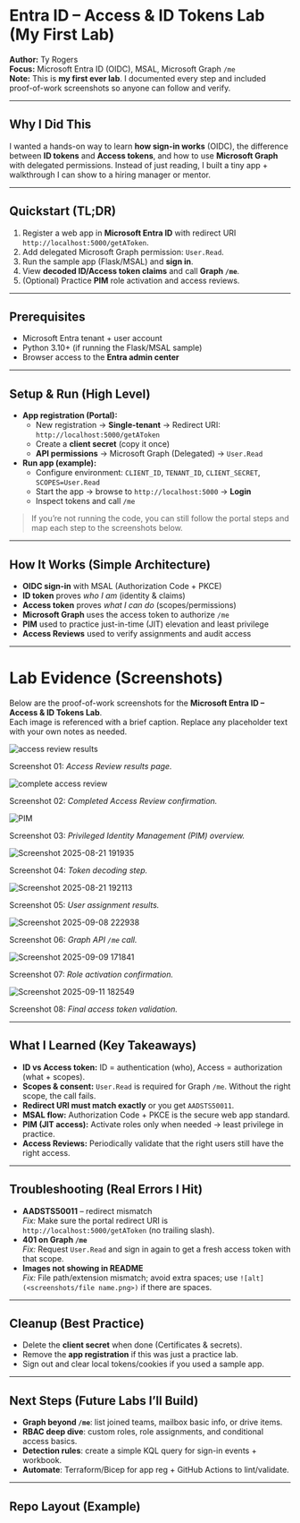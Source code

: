 # Entra ID – Access & ID Tokens Lab (My First Lab)

**Author:** Ty Rogers  
**Focus:** Microsoft Entra ID (OIDC), MSAL, Microsoft Graph `/me`  
**Note:** This is **my first ever lab**. I documented every step and included proof-of-work screenshots so anyone can follow and verify.

---

## Why I Did This
I wanted a hands-on way to learn **how sign-in works** (OIDC), the difference between **ID tokens** and **Access tokens**, and how to use **Microsoft Graph** with delegated permissions. Instead of just reading, I built a tiny app + walkthrough I can show to a hiring manager or mentor.

---

## Quickstart (TL;DR)
1. Register a web app in **Microsoft Entra ID** with redirect URI `http://localhost:5000/getAToken`.
2. Add delegated Microsoft Graph permission: `User.Read`.
3. Run the sample app (Flask/MSAL) and **sign in**.
4. View **decoded ID/Access token claims** and call **Graph `/me`**.
5. (Optional) Practice **PIM** role activation and access reviews.

---

## Prerequisites
- Microsoft Entra tenant + user account
- Python 3.10+ (if running the Flask/MSAL sample)
- Browser access to the **Entra admin center**

---

## Setup & Run (High Level)
- **App registration (Portal):**
  - New registration → **Single-tenant** → Redirect URI: `http://localhost:5000/getAToken`
  - Create a **client secret** (copy it once)
  - **API permissions** → Microsoft Graph (Delegated) → `User.Read`
- **Run app (example):**
  - Configure environment: `CLIENT_ID`, `TENANT_ID`, `CLIENT_SECRET`, `SCOPES=User.Read`
  - Start the app → browse to `http://localhost:5000` → **Login**
  - Inspect tokens and call `/me`

> If you’re not running the code, you can still follow the portal steps and map each step to the screenshots below.

---

## How It Works (Simple Architecture)
- **OIDC sign-in** with MSAL (Authorization Code + PKCE)
- **ID token** proves *who I am* (identity & claims)
- **Access token** proves *what I can do* (scopes/permissions)
- **Microsoft Graph** uses the access token to authorize `/me`
- **PIM** used to practice just-in-time (JIT) elevation and least privilege
- **Access Reviews** used to verify assignments and audit access

---

# Lab Evidence (Screenshots)

Below are the proof-of-work screenshots for the **Microsoft Entra ID – Access & ID Tokens Lab**.  
Each image is referenced with a brief caption. Replace any placeholder text with your own notes as needed.

![access review results](screenshots/access-review-results.png)

Screenshot 01: _Access Review results page._

![complete access review](screenshots/complete-access-review.png)

Screenshot 02: _Completed Access Review confirmation._

![PIM](screenshots/PIM.png)

Screenshot 03: _Privileged Identity Management (PIM) overview._

![Screenshot 2025-08-21 191935](screenshots/Screenshot%202025-08-21%20191935.png)

Screenshot 04: _Token decoding step._

![Screenshot 2025-08-21 192113](screenshots/Screenshot%202025-08-21%20192113.png)

Screenshot 05: _User assignment results._

![Screenshot 2025-09-08 222938](screenshots/Screenshot%202025-09-08%20222938.png)

Screenshot 06: _Graph API `/me` call._

![Screenshot 2025-09-09 171841](screenshots/Screenshot%202025-09-09%20171841.png)

Screenshot 07: _Role activation confirmation._

![Screenshot 2025-09-11 182549](screenshots/Screenshot%202025-09-11%20182549.png)

Screenshot 08: _Final access token validation._

---

## What I Learned (Key Takeaways)
- **ID vs Access token:** ID = authentication (who), Access = authorization (what + scopes).
- **Scopes & consent:** `User.Read` is required for Graph `/me`. Without the right scope, the call fails.
- **Redirect URI must match exactly** or you get `AADSTS50011`.
- **MSAL flow:** Authorization Code + PKCE is the secure web app standard.
- **PIM (JIT access):** Activate roles only when needed → least privilege in practice.
- **Access Reviews:** Periodically validate that the right users still have the right access.

---

## Troubleshooting (Real Errors I Hit)
- **AADSTS50011** – redirect mismatch  
  _Fix:_ Make sure the portal redirect URI is `http://localhost:5000/getAToken` (no trailing slash).
- **401 on Graph `/me`**  
  _Fix:_ Request `User.Read` and sign in again to get a fresh access token with that scope.
- **Images not showing in README**  
  _Fix:_ File path/extension mismatch; avoid extra spaces; use `![alt](<screenshots/file name.png>)` if there are spaces.

---

## Cleanup (Best Practice)
- Delete the **client secret** when done (Certificates & secrets).
- Remove the **app registration** if this was just a practice lab.
- Sign out and clear local tokens/cookies if you used a sample app.

---

## Next Steps (Future Labs I’ll Build)
- **Graph beyond `/me`**: list joined teams, mailbox basic info, or drive items.
- **RBAC deep dive**: custom roles, role assignments, and conditional access basics.
- **Detection rules**: create a simple KQL query for sign-in events + workbook.
- **Automate**: Terraform/Bicep for app reg + GitHub Actions to lint/validate.

---

## Repo Layout (Example)
